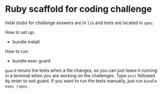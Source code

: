 # Ruby scaffold for coding challenge

Inital stubs for challenge answers are in `lib` and tests are located in `spec`.

How to set up:
 * bundle install

How to run:
 * bundle exec guard

`guard` reruns the tests when a file changes, so you can just leave it running in
a terminal when you are working on the challenges. Type `exit` followed by enter
to exit guard. If you want to run the tests manually, just run `bundle exec rspec`.
